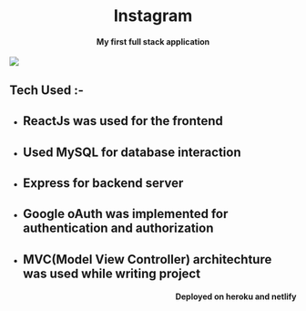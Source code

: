 <div align="center">
    <h1>Instagram</h1>
</div>
<h4 align="center">My first full stack application</h4>
<a href="https://drive.google.com/drive/u/0/folders/18vgnYQ8mjg-oaMXVNKaKrtJlWUWmBOki">
  <img src="https://user-images.githubusercontent.com/48654802/111037633-fc48ae00-844a-11eb-881a-7af23f07a846.png">
    </a>
<h2>Tech Used :-</h2>
<ul>
    <li><h2>ReactJs was used for the frontend </h2></li>
    <li><h2>Used MySQL for database interaction</h2></li>
    <li><h2>Express for backend server</h2></li>
    <li><h2>Google oAuth was implemented for authentication and authorization</h2></li>    
    <li><h2>MVC(Model View Controller) architechture was used while writing project</h2></li>    
</ul>

<div align = "right">
    <h4>Deployed on heroku and netlify</h4>
</div>
